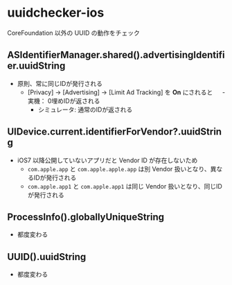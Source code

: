 # uuidchecker-ios

CoreFoundation 以外の UUID の動作をチェック

## ASIdentifierManager.shared().advertisingIdentifier.uuidString

- 原則、常に同じIDが発行される
  - [Privacy] -> [Advertising] -> [Limit Ad Tracking] を **On** にされると
　  - 実機： 0埋めIDが返される
    - シミュレータ: 通常のIDが返される

## UIDevice.current.identifierForVendor?.uuidString

- iOS7 以降公開していないアプリだと Vendor ID が存在しないため
  - `com.apple.app` と `com.apple.apple.app` は別 Vendor 扱いとなり、異なるIDが発行される
  - `com.apple.app1` と `com.apple.app1` は同じ Vendor 扱いとなり、同じIDが発行される

## ProcessInfo().globallyUniqueString

- 都度変わる

## UUID().uuidString

- 都度変わる
